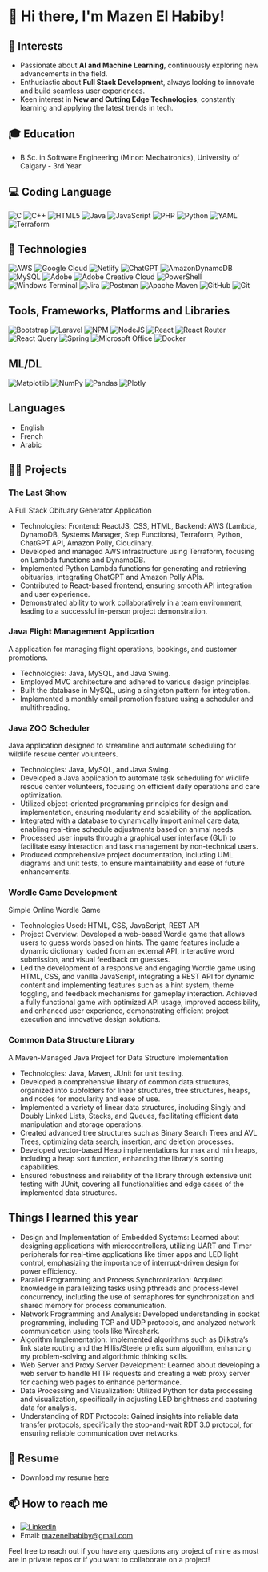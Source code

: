 # 👋 Hi there, I'm Mazen El Habiby!

## 🤖 Interests
- Passionate about **AI and Machine Learning**, continuously exploring new advancements in the field.
- Enthusiastic about **Full Stack Development**, always looking to innovate and build seamless user experiences.
- Keen interest in **New and Cutting Edge Technologies**, constantly learning and applying the latest trends in tech.

## 🎓 Education
- B.Sc. in Software Engineering (Minor: Mechatronics), University of Calgary - 3rd Year

## 💻 Coding Language
![C](https://img.shields.io/badge/c-%2300599C.svg?style=for-the-badge&logo=c&logoColor=white) ![C++](https://img.shields.io/badge/c++-%2300599C.svg?style=for-the-badge&logo=c%2B%2B&logoColor=white) ![HTML5](https://img.shields.io/badge/html5-%23E34F26.svg?style=for-the-badge&logo=html5&logoColor=white) ![Java](https://img.shields.io/badge/java-%23ED8B00.svg?style=for-the-badge&logo=openjdk&logoColor=white) ![JavaScript](https://img.shields.io/badge/javascript-%23323330.svg?style=for-the-badge&logo=javascript&logoColor=%23F7DF1E) ![PHP](https://img.shields.io/badge/php-%23777BB4.svg?style=for-the-badge&logo=php&logoColor=white) ![Python](https://img.shields.io/badge/python-3670A0?style=for-the-badge&logo=python&logoColor=ffdd54) ![YAML](https://img.shields.io/badge/yaml-%23ffffff.svg?style=for-the-badge&logo=yaml&logoColor=151515) ![Terraform](https://img.shields.io/badge/terraform-%235835CC.svg?style=for-the-badge&logo=terraform&logoColor=white) 

## 🤖 Technologies
![AWS](https://img.shields.io/badge/AWS-%23FF9900.svg?style=for-the-badge&logo=amazon-aws&logoColor=white) ![Google Cloud](https://img.shields.io/badge/GoogleCloud-%234285F4.svg?style=for-the-badge&logo=google-cloud&logoColor=white) ![Netlify](https://img.shields.io/badge/netlify-%23000000.svg?style=for-the-badge&logo=netlify&logoColor=#00C7B7) ![ChatGPT](https://img.shields.io/badge/chatGPT-74aa9c?style=for-the-badge&logo=openai&logoColor=white) ![AmazonDynamoDB](https://img.shields.io/badge/Amazon%20DynamoDB-4053D6?style=for-the-badge&logo=Amazon%20DynamoDB&logoColor=white) ![MySQL](https://img.shields.io/badge/mysql-%2300f.svg?style=for-the-badge&logo=mysql&logoColor=white) 	![Adobe](https://img.shields.io/badge/adobe-%23FF0000.svg?style=for-the-badge&logo=adobe&logoColor=white) ![Adobe Creative Cloud](https://img.shields.io/badge/Adobe%20Creative%20Cloud-DA1F26.svg?style=for-the-badge&logo=Adobe%20Creative%20Cloud&logoColor=white) ![PowerShell](https://img.shields.io/badge/PowerShell-%235391FE.svg?style=for-the-badge&logo=powershell&logoColor=white) ![Windows Terminal](https://img.shields.io/badge/Windows%20Terminal-%234D4D4D.svg?style=for-the-badge&logo=windows-terminal&logoColor=white) ![Jira](https://img.shields.io/badge/jira-%230A0FFF.svg?style=for-the-badge&logo=jira&logoColor=white) ![Postman](https://img.shields.io/badge/Postman-FF6C37?style=for-the-badge&logo=postman&logoColor=white) ![Apache Maven](https://img.shields.io/badge/Apache%20Maven-C71A36?style=for-the-badge&logo=Apache%20Maven&logoColor=white) ![GitHub](https://img.shields.io/badge/github-%23121011.svg?style=for-the-badge&logo=github&logoColor=white) ![Git](https://img.shields.io/badge/git-%23F05033.svg?style=for-the-badge&logo=git&logoColor=white)

## Tools, Frameworks, Platforms and Libraries
![Bootstrap](https://img.shields.io/badge/bootstrap-%238511FA.svg?style=for-the-badge&logo=bootstrap&logoColor=white) ![Laravel](https://img.shields.io/badge/laravel-%23FF2D20.svg?style=for-the-badge&logo=laravel&logoColor=white) ![NPM](https://img.shields.io/badge/NPM-%23CB3837.svg?style=for-the-badge&logo=npm&logoColor=white) ![NodeJS](https://img.shields.io/badge/node.js-6DA55F?style=for-the-badge&logo=node.js&logoColor=white) ![React](https://img.shields.io/badge/react-%2320232a.svg?style=for-the-badge&logo=react&logoColor=%2361DAFB) ![React Router](https://img.shields.io/badge/React_Router-CA4245?style=for-the-badge&logo=react-router&logoColor=white) ![React Query](https://img.shields.io/badge/-React%20Query-FF4154?style=for-the-badge&logo=react%20query&logoColor=white) ![Spring](https://img.shields.io/badge/spring-%236DB33F.svg?style=for-the-badge&logo=spring&logoColor=white) ![Microsoft Office](https://img.shields.io/badge/Microsoft_Office-D83B01?style=for-the-badge&logo=microsoft-office&logoColor=white) ![Docker](https://img.shields.io/badge/docker-%230db7ed.svg?style=for-the-badge&logo=docker&logoColor=white)

## ML/DL
![Matplotlib](https://img.shields.io/badge/Matplotlib-%23ffffff.svg?style=for-the-badge&logo=Matplotlib&logoColor=black) ![NumPy](https://img.shields.io/badge/numpy-%23013243.svg?style=for-the-badge&logo=numpy&logoColor=white) ![Pandas](https://img.shields.io/badge/pandas-%23150458.svg?style=for-the-badge&logo=pandas&logoColor=white) ![Plotly](https://img.shields.io/badge/Plotly-%233F4F75.svg?style=for-the-badge&logo=plotly&logoColor=white)


## Languages
- English
- French
- Arabic


## 👨‍💻 Projects
### The Last Show
A Full Stack Obituary Generator Application	
- Technologies: Frontend: ReactJS, CSS, HTML, Backend: AWS (Lambda, DynamoDB, Systems Manager, Step Functions), Terraform, Python, ChatGPT API, Amazon Polly, Cloudinary.
- Developed and managed AWS infrastructure using Terraform, focusing on Lambda functions and DynamoDB.
- Implemented Python Lambda functions for generating and retrieving obituaries, integrating ChatGPT and Amazon Polly APIs.
- Contributed to React-based frontend, ensuring smooth API integration and user experience.
- Demonstrated ability to work collaboratively in a team environment, leading to a successful in-person project demonstration.

### Java Flight Management Application 
A application for managing flight operations, bookings, and customer promotions.
- Technologies: Java, MySQL, and Java Swing.
- Employed MVC architecture and adhered to various design principles.
- Built the database in MySQL, using a singleton pattern for integration.
- Implemented a monthly email promotion feature using a scheduler and multithreading.

### Java ZOO Scheduler
Java application designed to streamline and automate scheduling for wildlife rescue center volunteers.
- Technologies: Java, MySQL, and Java Swing.
- Developed a Java application to automate task scheduling for wildlife rescue center volunteers, focusing on efficient daily operations and care optimization.
- Utilized object-oriented programming principles for design and implementation, ensuring modularity and scalability of the application.
- Integrated with a database to dynamically import animal care data, enabling real-time schedule adjustments based on animal needs.
- Processed user inputs through a graphical user interface (GUI) to facilitate easy interaction and task management by non-technical users.
- Produced comprehensive project documentation, including UML diagrams and unit tests, to ensure maintainability and ease of future enhancements.
  
### Wordle Game Development
Simple Online Wordle Game
- Technologies Used: HTML, CSS, JavaScript, REST API
- Project Overview: Developed a web-based Wordle game that allows users to guess words based on hints. The game features include a dynamic dictionary loaded from an external API, interactive word submission, and visual feedback on guesses.
- Led the development of a responsive and engaging Wordle game using HTML, CSS, and vanilla JavaScript, integrating a REST API for dynamic content and implementing features such as a hint system, theme toggling, and feedback mechanisms for gameplay interaction. Achieved a fully functional game with optimized API usage, improved accessibility, and enhanced user experience, demonstrating efficient project execution and innovative design solutions.

### Common Data Structure Library
A Maven-Managed Java Project for Data Structure Implementation
- Technologies: Java, Maven, JUnit for unit testing.
- Developed a comprehensive library of common data structures, organized into subfolders for linear structures, tree structures, heaps, and nodes for modularity and ease of use.
- Implemented a variety of linear data structures, including Singly and Doubly Linked Lists, Stacks, and Queues, facilitating efficient data manipulation and storage operations.
- Created advanced tree structures such as Binary Search Trees and AVL Trees, optimizing data search, insertion, and deletion processes.
- Developed vector-based Heap implementations for max and min heaps, including a heap sort function, enhancing the library's sorting capabilities.
- Ensured robustness and reliability of the library through extensive unit testing with JUnit, covering all functionalities and edge cases of the implemented data structures.

## Things I learned this year
- Design and Implementation of Embedded Systems: Learned about designing applications with microcontrollers, utilizing UART and Timer peripherals for real-time applications like timer apps and LED light control, emphasizing the importance of interrupt-driven design for power efficiency.
- Parallel Programming and Process Synchronization: Acquired knowledge in parallelizing tasks using pthreads and process-level concurrency, including the use of semaphores for synchronization and shared memory for process communication.
- Network Programming and Analysis: Developed understanding in socket programming, including TCP and UDP protocols, and analyzed network communication using tools like Wireshark.
- Algorithm Implementation: Implemented algorithms such as Dijkstra’s link state routing and the Hillis/Steele prefix sum algorithm, enhancing my problem-solving and algorithmic thinking skills.
- Web Server and Proxy Server Development: Learned about developing a web server to handle HTTP requests and creating a web proxy server for caching web pages to enhance performance.
- Data Processing and Visualization: Utilized Python for data processing and visualization, specifically in adjusting LED brightness and capturing data for analysis.
- Understanding of RDT Protocols: Gained insights into reliable data transfer protocols, specifically the stop-and-wait RDT 3.0 protocol, for ensuring reliable communication over networks.

## 📄 Resume
- Download my resume [here](https://github.com/mazen-elhabiby/Resume/raw/main/Mazen-El-Habiby-Resume.pdf)

## 📫 How to reach me
- [![LinkedIn](https://img.shields.io/badge/LinkedIn-%230077B5.svg?logo=linkedin&logoColor=white)](https://linkedin.com/in/mazenelhabiby) 
- Email: mazenelhabiby@gmail.com

Feel free to reach out if you have any questions any project of mine as most are in private repos or if you want to collaborate on a project!
